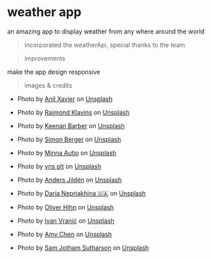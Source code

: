 # weather app

an amazing app to display weather from any where around the world

> incorporated the weatherApi, special thanks to the team

> improvements

make the app design responsive

> images & credits

- Photo by <a href="https://unsplash.com/@aniljose1997?utm_content=creditCopyText&utm_medium=referral&utm_source=unsplash">Anil Xavier</a> on <a href="https://unsplash.com/photos/green-leaves-in-tilt-shift-lens-nhReugydCBk?utm_content=creditCopyText&utm_medium=referral&utm_source=unsplash">Unsplash</a>
  
- Photo by <a href="https://unsplash.com/@raimondklavins?utm_content=creditCopyText&utm_medium=referral&utm_source=unsplash">Raimond Klavins</a> on <a href="https://unsplash.com/photos/water-droplets-on-glass-during-daytime-rxm_S9XmK-Y?utm_content=creditCopyText&utm_medium=referral&utm_source=unsplash">Unsplash</a>

- Photo by <a href="https://unsplash.com/@keebarber?utm_content=creditCopyText&utm_medium=referral&utm_source=unsplash">Keenan Barber</a> on <a href="https://unsplash.com/photos/brown-and-white-cat-on-gray-textile-l4LGgESBG9Q?utm_content=creditCopyText&utm_medium=referral&utm_source=unsplash">Unsplash</a>

- Photo by <a href="https://unsplash.com/@8moments?utm_content=creditCopyText&utm_medium=referral&utm_source=unsplash">Simon Berger</a> on <a href="https://unsplash.com/photos/body-of-water-surrounded-with-mountains-S3dYs8xwiLc?utm_content=creditCopyText&utm_medium=referral&utm_source=unsplash">Unsplash</a>

- Photo by <a href="https://unsplash.com/@willamiina?utm_content=creditCopyText&utm_medium=referral&utm_source=unsplash">Minna Autio</a> on <a href="https://unsplash.com/photos/pathway-between-green-and-brown-trees-during-daytime-_rYwPvDBmVE?utm_content=creditCopyText&utm_medium=referral&utm_source=unsplash">Unsplash</a>

- Photo by <a href="https://unsplash.com/@ynsplt?utm_content=creditCopyText&utm_medium=referral&utm_source=unsplash">yns plt</a> on <a href="https://unsplash.com/photos/photo-of-sunflower-field-i1otjd3B4V4?utm_content=creditCopyText&utm_medium=referral&utm_source=unsplash">Unsplash</a>


- Photo by <a href="https://unsplash.com/@andersjilden?utm_content=creditCopyText&utm_medium=referral&utm_source=unsplash">Anders Jildén</a> on <a href="https://unsplash.com/photos/low-angle-of-pink-flowering-tree-O85h02qZ24w?utm_content=creditCopyText&utm_medium=referral&utm_source=unsplash">Unsplash</a>

- Photo by <a href="https://unsplash.com/@epicantus?utm_content=creditCopyText&utm_medium=referral&utm_source=unsplash">Daria Nepriakhina 🇺🇦</a> on <a href="https://unsplash.com/photos/white-clouds-over-field-auMjWDfTFhI?utm_content=creditCopyText&utm_medium=referral&utm_source=unsplash">Unsplash</a>
  
- Photo by <a href="https://unsplash.com/@mr_kuchen?utm_content=creditCopyText&utm_medium=referral&utm_source=unsplash">Oliver Hihn</a> on <a href="https://unsplash.com/photos/person-holding-white-dandelion-flower-D0tD6n3Ao8E?utm_content=creditCopyText&utm_medium=referral&utm_source=unsplash">Unsplash</a>

- Photo by <a href="https://unsplash.com/@hvranic?utm_content=creditCopyText&utm_medium=referral&utm_source=unsplash">Ivan Vranić</a> on <a href="https://unsplash.com/photos/shallow-focus-photography-of-plants-and-blowing-wind-ifpIUxbtu7M?utm_content=creditCopyText&utm_medium=referral&utm_source=unsplash">Unsplash</a>

-  Photo by <a href="https://unsplash.com/@bliss1002?utm_content=creditCopyText&utm_medium=referral&utm_source=unsplash">Amy Chen</a> on <a href="https://unsplash.com/photos/a-close-up-of-a-plant-with-leaves-and-flowers-I_Rajv7qsys?utm_content=creditCopyText&utm_medium=referral&utm_source=unsplash">Unsplash</a>

- Photo by <a href="https://unsplash.com/@jothamsutharson?utm_content=creditCopyText&utm_medium=referral&utm_source=unsplash">Sam Jotham Sutharson</a> on <a href="https://unsplash.com/photos/a-person-sitting-on-a-bed-looking-out-a-window-cXZt93AodJk?utm_content=creditCopyText&utm_medium=referral&utm_source=unsplash">Unsplash</a>
  